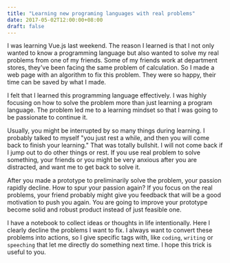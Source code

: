```yaml
---
title: "Learning new programing languages with real problems"
date: 2017-05-02T12:00:00+08:00
draft: false
---
```


I was learning Vue.js last weekend. The reason I learned is that I not only wanted to know a programming language but also wanted to solve my real problems from one of my friends. Some of my friends work at department stores, they've been facing the same problem of calculation. So I made a web page with an algorithm to fix this problem. They were so happy, their time can be saved by what I made.

I felt that I learned this programming language effectively. I was highly focusing on how to solve the problem more than just learning a program language. The problem led me to a learning mindset so that I was going to be passionate to continue it.

Usually, you might be interrupted by so many things during learning. I probably talked to myself "you just rest a while, and then you will come back to finish your learning." That was totally bullshit. I will not come back if I jump out to do other things or rest. If you use real problem to solve something, your friends or you might be very anxious after you are distracted, and want me to get back to solve it.

After you made a prototype to preliminarily solve the problem, your passion rapidly decline. How to spur your passion again? If you focus on the real problems, your friend probably might give you feedback that will be a good motivation to push you again. You are going to improve your prototype become solid and robust product instead of just feasible one.

I have a notebook to collect ideas or thoughts in life intentionally. Here I clearly decline the problems I want to fix. I always want to convert these problems into actions, so I give specific tags with, like `coding`, `writing` or `speeching` that let me directly do something next time. I hope this trick is useful to you.
